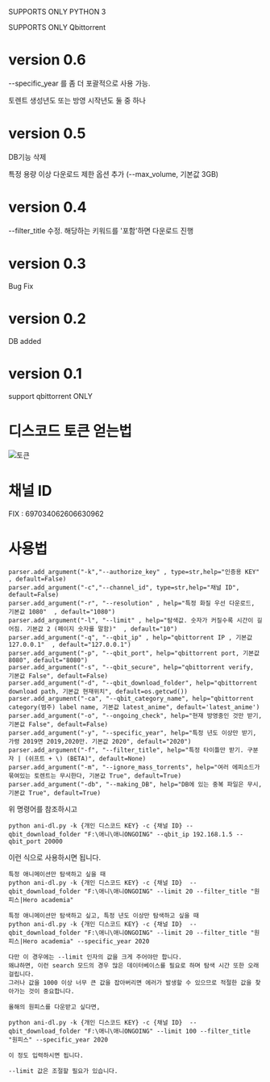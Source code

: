 SUPPORTS ONLY PYTHON 3

SUPPORTS ONLY Qbittorrent

version 0.6
=========
--specific_year 를 좀 더 포괄적으로 사용 가능.

토렌트 생성년도 또는 방영 시작년도 둘 중 하나


version 0.5
==========
DB기능 삭제

특정 용량 이상 다운로드 제한 옵션 추가 (--max_volume, 기본값 3GB)

version 0.4
==========
--filter_title 수정.
해당하는 키워드를 '포함'하면 다운로드 진행


version 0.3
===========
Bug Fix

version 0.2
==========
DB added

version 0.1
==========
support qbittorrent ONLY



디스코드 토큰 얻는법
=========================================
![토큰](https://camo.githubusercontent.com/c2b81974c4c3805873fccd916c5cec055bbdb3a7/68747470733a2f2f692e696d6775722e636f6d2f6a68674f554c702e676966)


채널 ID
=========================================
FIX : 697034062606630962



사용법
==========
 ```
parser.add_argument("-k","--authorize_key" , type=str,help="인증용 KEY" , default=False)
parser.add_argument("-c","--channel_id", type=str,help="채널 ID", default=False)
parser.add_argument("-r", "--resolution" , help="특정 화질 우선 다운로드, 기본값 1080"  , default="1080")
parser.add_argument("-l", "--limit" , help="탐색값. 숫자가 커질수록 시간이 길어짐. 기본값 2 (페이지 숫자를 말함)"  , default="10")
parser.add_argument("-q", "--qbit_ip" , help="qbittorrent IP , 기본값 127.0.0.1"  , default="127.0.0.1")
parser.add_argument("-p", "--qbit_port", help="qbittorrent port, 기본값 8080", default="8080")
parser.add_argument("-s", "--qbit_secure", help="qbittorrent verify, 기본값 False", default=False)
parser.add_argument("-d", "--qbit_download_folder", help="qbittorrent download path, 기본값 현재위치", default=os.getcwd())
parser.add_argument("-ca", "--qbit_category_name", help="qbittorrent category(범주) label name, 기본값 latest_anime", default='latest_anime')
parser.add_argument("-o", "--ongoing_check", help="현재 방영중인 것만 받기, 기본값 False", default=False)
parser.add_argument("-y", "--specific_year", help="특정 년도 이상만 받기, 가령 2019면 2019,2020만. 기본값 2020", default="2020")
parser.add_argument("-f", "--filter_title", help="특정 타이틀만 받기. 구분자 | (쉬프트 + \) (BETA)", default=None)
parser.add_argument("-m", "--ignore_mass_torrents", help="여러 에피소드가 묶여있는 토렌트는 무시한다, 기본값 True", default=True)
parser.add_argument("-db", "--making_DB", help="DB에 있는 중복 파일은 무시, 기본값 True", default=True)
```
    
    
위 명령어를 참조하시고



```
python ani-dl.py -k {개인 디스코드 KEY} -c {채널 ID} --qbit_download_folder "F:\애니\애니ONGOING" --qbit_ip 192.168.1.5 --qbit_port 20000
```

이런 식으로 사용하시면 됩니다.





```
특정 애니메이션만 탐색하고 싶을 때
python ani-dl.py -k {개인 디스코드 KEY} -c {채널 ID}  --qbit_download_folder "F:\애니\애니ONGOING" --limit 20 --filter_title "원피스|Hero academia"
```



```
특정 애니메이션만 탐색하고 싶고, 특정 년도 이상만 탐색하고 싶을 때
python ani-dl.py -k {개인 디스코드 KEY} -c {채널 ID}  --qbit_download_folder "F:\애니\애니ONGOING" --limit 20 --filter_title "원피스|Hero academia" --specific_year 2020

다만 이 경우에는 --limit 인자의 값을 크게 주어야만 합니다.
왜냐하면, 이런 search 모드의 경우 많은 데이터베이스를 필요로 하며 탐색 시간 또한 오래걸립니다.
그러나 값을 1000 이상 너무 큰 값을 잡아버리면 에러가 발생할 수 있으므로 적절한 값을 찾아가는 것이 중요합니다.

```



```
올해의 원피스를 다운받고 싶다면,

python ani-dl.py -k {개인 디스코드 KEY} -c {채널 ID}  --qbit_download_folder "F:\애니\애니ONGOING" --limit 100 --filter_title "원피스" --specific_year 2020

이 정도 입력하시면 됩니다.

--limit 값은 조절할 필요가 있습니다.

```
